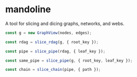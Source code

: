 # mandoline

A tool for slicing and dicing graphs, networks, and webs.

```ts
const g = new GraphView(nodes, edges);

const rdag = slice_rdag(g, { root_key });

const pipe = slice_pipe(rdag, { leaf_key });

const same_pipe = slice_pipe(g, { root_key, leaf_key });

const chain = slice_chain(pipe, { path });
```
